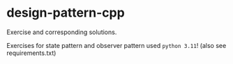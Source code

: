 # design-pattern-cpp

Exercise and corresponding solutions.

Exercises for state pattern and observer pattern used `python 3.11`! (also see requirements.txt)